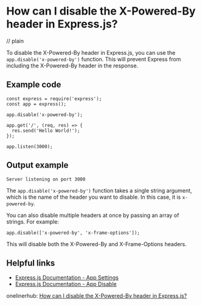 # How can I disable the X-Powered-By header in Express.js?
// plain

To disable the X-Powered-By header in Express.js, you can use the `app.disable('x-powered-by')` function. This will prevent Express from including the X-Powered-By header in the response.

## Example code

```
const express = require('express');
const app = express();

app.disable('x-powered-by');

app.get('/', (req, res) => {
  res.send('Hello World!');
});

app.listen(3000);
```

## Output example

```
Server listening on port 3000
```

The `app.disable('x-powered-by')` function takes a single string argument, which is the name of the header you want to disable. In this case, it is `x-powered-by`.

You can also disable multiple headers at once by passing an array of strings. For example:

```
app.disable(['x-powered-by', 'x-frame-options']);
```

This will disable both the X-Powered-By and X-Frame-Options headers.

## Helpful links

- [Express.js Documentation - App Settings](https://expressjs.com/en/4x/api.html#app.settings.table)
- [Express.js Documentation - App Disable](https://expressjs.com/en/4x/api.html#app.disable)

onelinerhub: [How can I disable the X-Powered-By header in Express.js?](https://onelinerhub.com/expressjs/how-can-i-disable-the-x-powered-by-header-in-express-js)